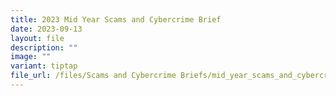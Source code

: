 ```yaml
---
title: 2023 Mid Year Scams and Cybercrime Brief
date: 2023-09-13
layout: file
description: ""
image: ""
variant: tiptap
file_url: /files/Scams and Cybercrime Briefs/mid_year_scams_and_cybercrime_brief_2024.pdf
---
```

